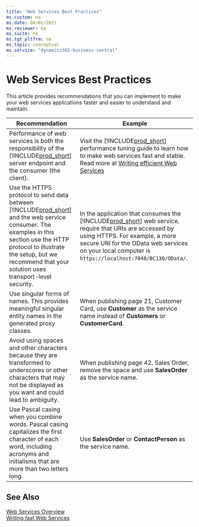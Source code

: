 ```yaml
---
title: "Web Services Best Practices"
ms.custom: na
ms.date: 04/01/2021
ms.reviewer: na
ms.suite: na
ms.tgt_pltfrm: na
ms.topic: conceptual
ms.service: "dynamics365-business-central"
---
```

# Web Services Best Practices
This article provides recommendations that you can implement to make your web services applications faster and easier to understand and maintain.  
  
|Recommendation|Example|  
|--------------------|-------------|  
| Performance of web services is both the responsibility of the [!INCLUDE[prod_short](../developer/includes/prod_short.md)] server endpoint and the consumer (the client). | Visit the [!INCLUDE[prod_short](../developer/includes/prod_short.md)] performance tuning guide to learn how to make web services fast and stable. Read more at [Writing efficient Web Services](../performance/performance-developer.md)   |
|Use the HTTPS protocol to send data between [!INCLUDE[prod_short](../developer/includes/prod_short.md)] and the web service consumer. The examples in this section use the HTTP protocol to illustrate the setup, but we recommend that your solution uses transport-level security.|In the application that consumes the [!INCLUDE[prod_short](../developer/includes/prod_short.md)] web service, require that URIs are accessed by using HTTPS. For example, a more secure URI for the OData web services on your local computer is `https://localhost:7048/BC130/OData/`.|  
|Use singular forms of names. This provides meaningful singular entity names in the generated proxy classes.|When publishing page 21, Customer Card, use **Customer** as the service name instead of **Customers** or **CustomerCard**.|  
|Avoid using spaces and other characters because they are transformed to underscores or other characters that may not be displayed as you want and could lead to ambiguity.|When publishing page 42, Sales Order, remove the space and use **SalesOrder** as the service name.|  
|Use Pascal casing when you combine words. Pascal casing capitalizes the first character of each word, including acronyms and initialisms that are more than two letters long.|Use **SalesOrder** or **ContactPerson** as the service name.|

## See Also
[Web Services Overview](web-services.md)  
[Writing fast Web Services](../performance/performance-developer.md)
